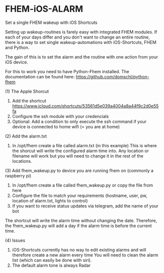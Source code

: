 # FHEM-iOS-ALARM
Set a single FHEM wakeup with iOS Shortcuts


Setting up wakeup-routines is farely easy with integrated FHEM modules. If each of your days differ and you don't want to change an entire routine, there is a way to set single wakeup-automations with iOS-Shortcuts, FHEM and Python.

The gain of this is to set the alarm and the routine with one action from your iOS device.

For this to work you need to have Python-Fhem installed. The documentation can be found here: https://github.com/domschl/python-fhem

(1) The Apple Shorcut

  1. Add the shortcut https://www.icloud.com/shortcuts/53561d5e039a4004a8a44f9c2d0e55fa
  2. Configure the ssh module with your credencials
  3. Optional: Add a condition to only execute the ssh command if your device is connected to home wifi (= you are at home)
  
(2) Add the alarm.txt

  1. In /opt/fhem create a file called alarm.txt (in this example)
    This is where the shorcut will write the configured alarm time into.
    Any location or filename will work but you will need to change it in the rest of the locations.
    
(3) Add fhem_wakeup.py to device you are running fhem on (commonly a raspberry pi)

  1. In /opt/fhem create a file called fhem_wakeup.py or copy the file from here
  2. Configure the file to match your requirements (hostname, user, pw, location of alarm.txt, lights to control)
  3. If you want to receive status updates via telegram, add the name of your bot
  
  The shortcut will write the alarm time without changing the date. Therefore, the fhem_wakeup.py will add a day if the alarm   time is before the current time.
  
(4) Issues

  1. iOS-Shortcuts currently has no way to edit existing alarms and will therefore create a new alarm every time
    You will need to clean the alarm list (which can easily be done with siri).
  2. The default alarm tone is always Radar
